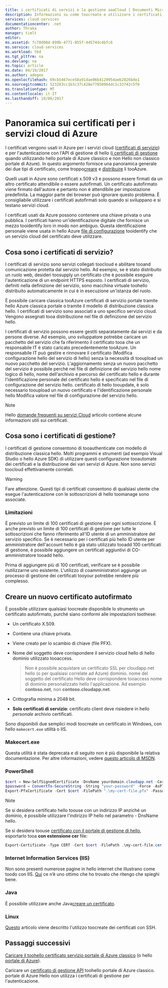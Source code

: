 ```yaml
---
title: i certificati di servizi e la gestione aaaCloud | Documenti Microsoft
description: Informazioni su come toocreate e utilizzare i certificati con Microsoft Azure
services: cloud-services
documentationcenter: .net
author: Thraka
manager: timlt
editor: 
ms.assetid: fc70d00d-899b-4771-855f-44574dc4bfc6
ms.service: cloud-services
ms.workload: tbd
ms.tgt_pltfrm: na
ms.devlang: na
ms.topic: article
ms.date: 04/19/2017
ms.author: adegeo
ms.openlocfilehash: 69cb5467ece58a91dae06b4120954aeb2826bde1
ms.sourcegitcommit: 523283cc1b3c37c428e77850964dc1c33742c5f0
ms.translationtype: MT
ms.contentlocale: it-IT
ms.lasthandoff: 10/06/2017
---
```

# <a name="certificates-overview-for-azure-cloud-services"></a>Panoramica sui certificati per i servizi cloud di Azure
I certificati vengono usati in Azure per i servizi cloud ([certificati di servizio](#what-are-service-certificates)) e per l'autenticazione con l'API di gestione di hello ([i certificati di gestione](#what-are-management-certificates) quando utilizzando hello portale di Azure classico e non Hello non classico portale di Azure). In questo argomento fornisce una panoramica generale dei due tipi di certificato, come troppo[creare](#create) e [distribuire](#deploy) li tooAzure.

Quelli usati in Azure sono certificati x.509 v3 e possono essere firmati da un altro certificato attendibile o essere autofirmati. Un certificato autofirmato viene firmato dall'autore e pertanto non è attendibile per impostazione predefinita. La maggior parte dei browser può ignorare questo problema. È consigliabile utilizzare i certificati autofirmati solo quando si sviluppano e si testano servizi cloud. 

I certificati usati da Azure possono contenere una chiave privata o una pubblica. I certificati hanno un'identificazione digitale che fornisce un mezzo tooidentify loro in modo non ambiguo. Questa identificazione personale viene usata in hello Azure [file di configurazione](cloud-services-configure-ssl-certificate.md) tooidentify che un servizio cloud del certificato deve utilizzare. 

## <a name="what-are-service-certificates"></a>Cosa sono i certificati di servizio?
I certificati di servizio sono servizi collegati toocloud e abilitare tooand comunicazione protetta dal servizio hello. Ad esempio, se è stato distribuito un ruolo web, desideri toosupply un certificato che è possibile eseguire l'autenticazione di un endpoint HTTPS esposto. I certificati di servizio, definiti nella definizione del servizio, sono macchina virtuale toohello distribuito automaticamente in cui è in esecuzione un'istanza del ruolo. 

È possibile caricare classica tooAzure certificati di servizio portale tramite hello Azure classica portale o tramite il modello di distribuzione classica hello. I certificati di servizio sono associati a uno specifico servizio cloud. Vengono assegnati tooa distribuzione nel file di definizione del servizio hello.

I certificati di servizio possono essere gestiti separatamente dai servizi e da persone diverse. Ad esempio, uno sviluppatore potrebbe caricare un pacchetto del servizio che fa riferimento il certificato tooa che un responsabile IT è stato caricato precedentemente tooAzure. Un responsabile IT può gestire e rinnovare il certificato (Modifica configurazione hello del servizio di hello) senza la necessità di tooupload un nuovo pacchetto del servizio. L'aggiornamento senza un nuovo pacchetto del servizio è possibile perché nel file di definizione del servizio hello nome logico di hello, nome dell'archivio e percorso del certificato hello e durante l'identificazione personale del certificato hello è specificato nel file di configurazione del servizio hello. certificato di hello tooupdate, è solo necessario tooupload un nuovo certificato e l'identificazione personale hello Modifica valore nel file di configurazione del servizio hello.

>[!Note]
>Hello [domande frequenti su servizi Cloud](cloud-services-faq.md) articolo contiene alcune informazioni utili sui certificati.

## <a name="what-are-management-certificates"></a>Cosa sono i certificati di gestione?
I certificati di gestione consentono di tooauthenticate con modello di distribuzione classica hello. Molti programmi e strumenti (ad esempio Visual Studio o hello Azure SDK) di utilizzare questi configurazione tooautomate dei certificati e la distribuzione dei vari servizi di Azure. Non sono servizi toocloud effettivamente correlati. 

> [!WARNING]
> Fare attenzione. Questi tipi di certificati consentono di qualsiasi utente che esegue l'autenticazione con le sottoscrizioni di hello toomanage sono associate. 
> 
> 

### <a name="limitations"></a>Limitazioni
È previsto un limite di 100 certificati di gestione per ogni sottoscrizione. È anche previsto un limite di 100 certificati di gestione per tutte le sottoscrizioni che fanno riferimento all'ID utente di un amministratore del servizio specifico. Se è necessario per i certificati più hello ID utente per amministratore dell'account hello è già stato utilizzato tooadd 100 certificati di gestione, è possibile aggiungere un certificati aggiuntivi di CO-amministratore tooadd hello. 

Prima di aggiungere più di 100 certificati, verificare se è possibile riutilizzarne uno esistente. L'utilizzo di coamministratori aggiunge un processo di gestione dei certificati tooyour potrebbe rendere più complesso.

<a name="create"></a>
## <a name="create-a-new-self-signed-certificate"></a>Creare un nuovo certificato autofirmato
È possibile utilizzare qualsiasi toocreate disponibile lo strumento un certificato autofirmato, purché siano conformi alle impostazioni toothese:

* Un certificato X.509.
* Contiene una chiave privata.
* Viene creato per lo scambio di chiave (file PFX).
* Nome del soggetto deve corrispondere il servizio cloud hello di hello dominio utilizzato tooaccess.

    > Non è possibile acquistare un certificato SSL per cloudapp.net hello (o per qualsiasi correlate ad Azure) dominio. nome del soggetto del certificato Hello deve corrispondere tooaccess nome di dominio personalizzato hello l'applicazione. Ad esempio **contoso.net**, non **contoso.cloudapp.net**.

* Crittografia minima a 2048 bit.
* **Solo certificati di servizio**: certificato client deve risiedere in hello *personale* archivio certificati.

Sono disponibili due semplici modi toocreate un certificato in Windows, con hello `makecert.exe` utilità o IIS.

### <a name="makecertexe"></a>Makecert.exe
Questa utilità è stata deprecata e di seguito non è più disponibile la relativa documentazione. Per altre informazioni, vedere [questo articolo di MSDN](https://msdn.microsoft.com/library/windows/desktop/aa386968).

### <a name="powershell"></a>PowerShell
```powershell
$cert = New-SelfSignedCertificate -DnsName yourdomain.cloudapp.net -CertStoreLocation "cert:\LocalMachine\My"
$password = ConvertTo-SecureString -String "your-password" -Force -AsPlainText
Export-PfxCertificate -Cert $cert -FilePath ".\my-cert-file.pfx" -Password $password
```

> [!NOTE]
> Se si desidera certificato hello toouse con un indirizzo IP anziché un dominio, è possibile utilizzare l'indirizzo IP hello nel parametro - DnsName hello.


Se si desidera toouse [certificato con il portale di gestione di hello](../azure-api-management-certs.md), esportarlo tooa **con estensione cer** file:

```powershell
Export-Certificate -Type CERT -Cert $cert -FilePath .\my-cert-file.cer
```

### <a name="internet-information-services-iis"></a>Internet Information Services (IIS)
Non sono presenti numerose pagine in hello internet che illustrano come toodo con IIS. [Qui](https://www.sslshopper.com/article-how-to-create-a-self-signed-certificate-in-iis-7.html) ce n’è uno ottimo che ho trovato che ritengo che spieghi bene. 

### <a name="java"></a>Java
È possibile utilizzare anche Java[creare un certificato](../app-service-web/java-create-azure-website-using-java-sdk.md#create-a-certificate).

### <a name="linux"></a>Linux
[Questo](../virtual-machines/linux/mac-create-ssh-keys.md?toc=%2fazure%2fvirtual-machines%2flinux%2ftoc.json) articolo viene descritto l'utilizzo toocreate dei certificati con SSH.

## <a name="next-steps"></a>Passaggi successivi
[Caricare il toohello certificato servizio portale di Azure classico](cloud-services-configure-ssl-certificate.md) (o hello [portale di Azure](cloud-services-configure-ssl-certificate-portal.md)).

Caricare un [certificato di gestione API](../azure-api-management-certs.md) toohello portale di Azure classico. portale di Azure Hello non utilizza i certificati di gestione per l'autenticazione.

